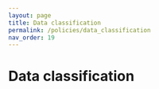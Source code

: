 ```yaml
---
layout: page
title: Data classification
permalink: /policies/data_classification
nav_order: 19
---
```


# Data classification